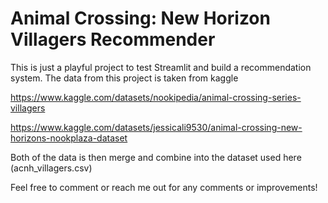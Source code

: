 # Animal Crossing: New Horizon Villagers Recommender

This is just a playful project to test Streamlit and build a recommendation system.
The data from this project is taken from kaggle

https://www.kaggle.com/datasets/nookipedia/animal-crossing-series-villagers

https://www.kaggle.com/datasets/jessicali9530/animal-crossing-new-horizons-nookplaza-dataset

Both of the data is then merge and combine into the dataset used here (acnh_villagers.csv)

Feel free to comment or reach me out for any comments or improvements!
